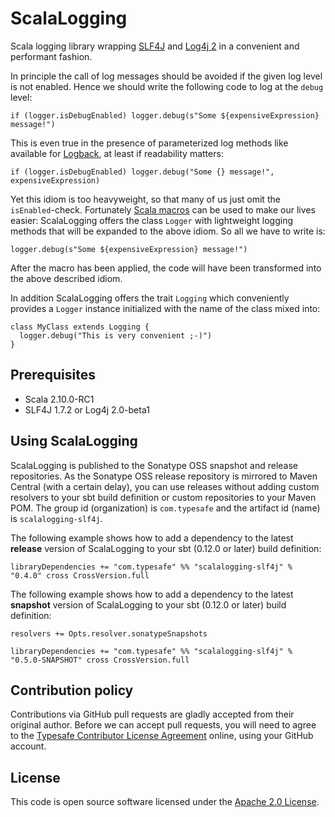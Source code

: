 ScalaLogging
============

Scala logging library wrapping <a href="http://www.slf4j.org/">SLF4J</a> and <a href="http://logging.apache.org/log4j/2.x/">Log4j 2</a> in a convenient and performant fashion.

In principle the call of log messages should be avoided if the given log level is not enabled. Hence we should write the following code to log at the `debug` level:

    if (logger.isDebugEnabled) logger.debug(s"Some ${expensiveExpression} message!")

This is even true in the presence of parameterized log methods like available for <a href="http://logback.qos.ch">Logback</a>, at least if readability matters:

    if (logger.isDebugEnabled) logger.debug("Some {} message!", expensiveExpression)

Yet this idiom is too heavyweight, so that many of us just omit the `isEnabled`-check. Fortunately <a href="http://scalamacros.org/">Scala macros</a> can be used to make our lives easier: ScalaLogging offers the class `Logger` with lightweight logging methods that will be expanded to the above idiom. So all we have to write is:

    logger.debug(s"Some ${expensiveExpression} message!")

After the macro has been applied, the code will have been transformed into the above described idiom.

In addition ScalaLogging offers the trait `Logging` which conveniently provides a `Logger` instance initialized with the name of the class mixed into:

    class MyClass extends Logging {
      logger.debug("This is very convenient ;-)")
    }

Prerequisites
-------------

* Scala 2.10.0-RC1
* SLF4J 1.7.2 or Log4j 2.0-beta1

Using ScalaLogging
------------------

ScalaLogging is published to the Sonatype OSS snapshot and release repositories. As the Sonatype OSS release repository is mirrored to Maven Central (with a certain delay), you can use releases without adding custom resolvers to your sbt build definition or custom repositories to your Maven POM. The group id (organization) is `com.typesafe` and the artifact id (name) is `scalalogging-slf4j`.

The following example shows how to add a dependency to the latest **release** version of ScalaLogging to your sbt (0.12.0 or later) build definition:

    libraryDependencies += "com.typesafe" %% "scalalogging-slf4j" % "0.4.0" cross CrossVersion.full

The following example shows how to add a dependency to the latest **snapshot** version of ScalaLogging to your sbt (0.12.0 or later) build definition:

    resolvers += Opts.resolver.sonatypeSnapshots

    libraryDependencies += "com.typesafe" %% "scalalogging-slf4j" % "0.5.0-SNAPSHOT" cross CrossVersion.full

Contribution policy
-------------------

Contributions via GitHub pull requests are gladly accepted from their original author. Before we can accept pull requests, you will need to agree to the <a href="http://www.typesafe.com/contribute/cla">Typesafe Contributor License Agreement</a> online, using your GitHub account.

License
-------

This code is open source software licensed under the <a href="http://www.apache.org/licenses/LICENSE-2.0.html">Apache 2.0 License</a>.
